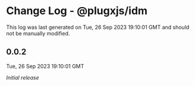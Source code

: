 # Change Log - @plugxjs/idm

This log was last generated on Tue, 26 Sep 2023 19:10:01 GMT and should not be manually modified.

## 0.0.2
Tue, 26 Sep 2023 19:10:01 GMT

_Initial release_

